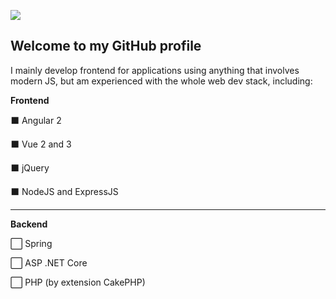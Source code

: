![](https://i.imgur.com/zhfeCzK.png)

## Welcome to my GitHub profile
I mainly develop frontend for applications using anything that involves modern JS, but am experienced with the whole web dev stack, including:

**Frontend**

⬛ Angular 2

⬛ Vue 2 and 3

⬛ jQuery

⬛ NodeJS and ExpressJS

---

**Backend**

⬜ Spring

⬜ ASP .NET Core

⬜ PHP (by extension CakePHP)
